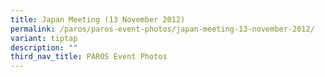 ```yaml
---
title: Japan Meeting (13 November 2012)
permalink: /paros/paros-event-photos/japan-meeting-13-november-2012/
variant: tiptap
description: ""
third_nav_title: PAROS Event Photos
---
```

